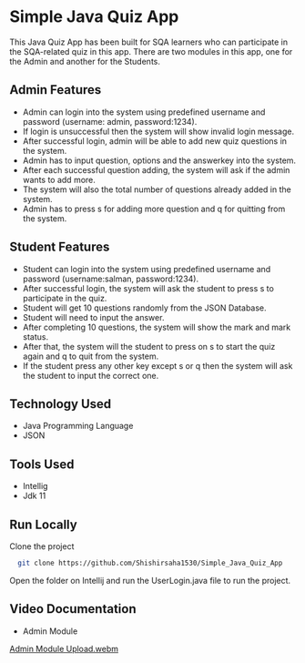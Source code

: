
# Simple Java Quiz App

This Java Quiz App has been built for SQA learners who can participate in the SQA-related quiz in this app. There are two modules in this app, one for the Admin and another for the Students.


## Admin Features

- Admin can login into the system using predefined username and password (username: admin, password:1234).
- If login is unsuccessful then the system will show invalid login message.
- After successful login, admin will be able to add new quiz questions in the system.
- Admin has to input question, options and the answerkey into the system.
- After each successful question adding, the system will ask if the admin wants to add more.
- The system will also the total number of questions already added in the system.
- Admin has to press s for adding more question and q for quitting from the system.


## Student Features

- Student can login into the system using predefined username and password (username:salman, password:1234).
- After successful login, the system will ask the student to press s to participate in the quiz.
- Student will get 10 questions randomly from the JSON Database.
- Student will need to input the answer.
- After completing 10 questions, the system will show the mark and mark status.
- After that, the system will the student to press on s to start the quiz again and q to quit from the system.
- If the student press any other key except s or q then the system will ask the student to input the correct one.




## Technology Used

- Java Programming Language
- JSON


## Tools Used

- Intellig
- Jdk 11




## Run Locally

Clone the project

```bash
  git clone https://github.com/Shishirsaha1530/Simple_Java_Quiz_App
```
Open the folder on Intellij and run the UserLogin.java file to run the project.

## Video Documentation

- Admin Module

[Admin Module Upload.webm](https://github.com/Shishirsaha1530/Simple_Java_Quiz_App/assets/75736994/86d4a03f-c924-4f33-a426-46b8a7889764)


